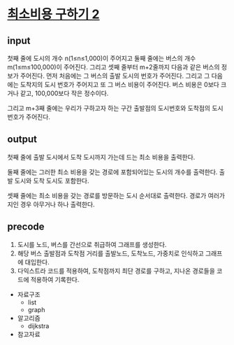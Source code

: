 # [최소비용 구하기 2](https://www.acmicpc.net/problem/11779)

## input
첫째 줄에 도시의 개수 n(1≤n≤1,000)이 주어지고 둘째 줄에는 버스의 개수 m(1≤m≤100,000)이 주어진다. 그리고 셋째 줄부터 m+2줄까지 다음과 같은 버스의 정보가 주어진다. 먼저 처음에는 그 버스의 출발 도시의 번호가 주어진다. 그리고 그 다음에는 도착지의 도시 번호가 주어지고 또 그 버스 비용이 주어진다. 버스 비용은 0보다 크거나 같고, 100,000보다 작은 정수이다.

그리고 m+3째 줄에는 우리가 구하고자 하는 구간 출발점의 도시번호와 도착점의 도시번호가 주어진다.

## output
첫째 줄에 출발 도시에서 도착 도시까지 가는데 드는 최소 비용을 출력한다.

둘째 줄에는 그러한 최소 비용을 갖는 경로에 포함되어있는 도시의 개수를 출력한다. 출발 도시와 도착 도시도 포함한다.

셋째 줄에는 최소 비용을 갖는 경로를 방문하는 도시 순서대로 출력한다. 경로가 여러가지인 경우 아무거나 하나 출력한다.

## precode
1. 도시를 노드, 버스를 간선으로 취급하여 그래프를 생성한다.
2. 해당 버스 출발점과 도착점 거리를 출발노드, 도착노드, 가중치로 인식하고 그래프에 대입한다.
3. 다익스트라 코드를 적용하여, 도착점까지 최단 경로를 구하고, 지나온 경로들을 코드에 적용하여 기록한다.


* 자료구조
    - list
    - graph
* 알고리즘 
    - dijkstra
* 참고자료
